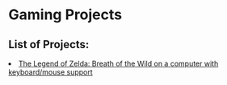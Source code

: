 <h1>Gaming Projects</h1>

<h2>List of Projects:</h2>

<li><a href="">The Legend of Zelda: Breath of the Wild on a computer with keyboard/mouse support</a>
